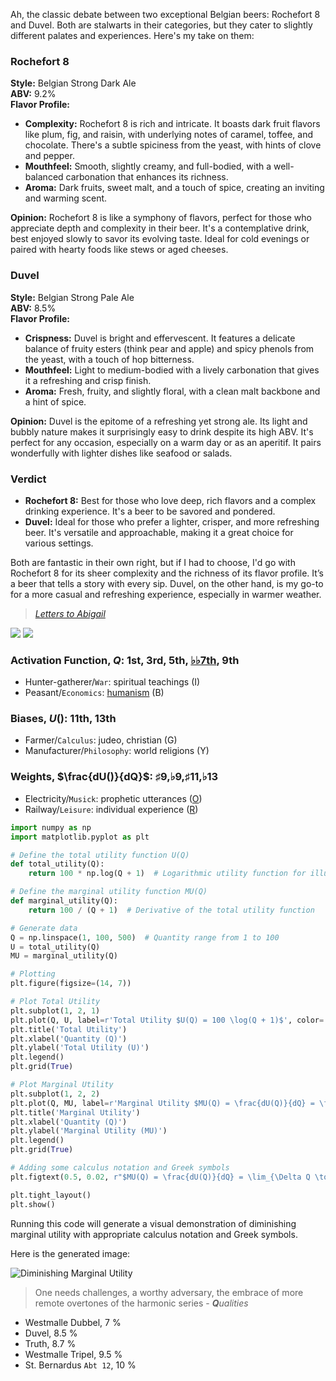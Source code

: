  
<script type="text/javascript" async
  src="https://cdnjs.cloudflare.com/ajax/libs/mathjax/2.7.7/MathJax.js?config=TeX-MML-AM_CHTML">
</script>

<script type="text/x-mathjax-config">
MathJax.Hub.Config({
  tex2jax: {
    inlineMath: [['$', '$'], ['\\(', '\\)']],
    processEscapes: true
  }
});
</script>

Ah, the classic debate between two exceptional Belgian beers: Rochefort 8 and Duvel. Both are stalwarts in their categories, but they cater to slightly different palates and experiences. Here's my take on them:

### Rochefort 8
**Style:** Belgian Strong Dark Ale  
**ABV:** 9.2%  
**Flavor Profile:**
- **Complexity:** Rochefort 8 is rich and intricate. It boasts dark fruit flavors like plum, fig, and raisin, with underlying notes of caramel, toffee, and chocolate. There's a subtle spiciness from the yeast, with hints of clove and pepper.
- **Mouthfeel:** Smooth, slightly creamy, and full-bodied, with a well-balanced carbonation that enhances its richness.
- **Aroma:** Dark fruits, sweet malt, and a touch of spice, creating an inviting and warming scent.

**Opinion:**
Rochefort 8 is like a symphony of flavors, perfect for those who appreciate depth and complexity in their beer. It's a contemplative drink, best enjoyed slowly to savor its evolving taste. Ideal for cold evenings or paired with hearty foods like stews or aged cheeses.

### Duvel
**Style:** Belgian Strong Pale Ale  
**ABV:** 8.5%  
**Flavor Profile:**
- **Crispness:** Duvel is bright and effervescent. It features a delicate balance of fruity esters (think pear and apple) and spicy phenols from the yeast, with a touch of hop bitterness.
- **Mouthfeel:** Light to medium-bodied with a lively carbonation that gives it a refreshing and crisp finish.
- **Aroma:** Fresh, fruity, and slightly floral, with a clean malt backbone and a hint of spice.

**Opinion:**
Duvel is the epitome of a refreshing yet strong ale. Its light and bubbly nature makes it surprisingly easy to drink despite its high ABV. It's perfect for any occasion, especially on a warm day or as an aperitif. It pairs wonderfully with lighter dishes like seafood or salads.

### Verdict
- **Rochefort 8:** Best for those who love deep, rich flavors and a complex drinking experience. It's a beer to be savored and pondered.
- **Duvel:** Ideal for those who prefer a lighter, crisper, and more refreshing beer. It's versatile and approachable, making it a great choice for various settings.

Both are fantastic in their own right, but if I had to choose, I'd go with Rochefort 8 for its sheer complexity and the richness of its flavor profile. It’s a beer that tells a story with every sip. Duvel, on the other hand, is my go-to for a more casual and refreshing experience, especially in warmer weather.

> *[Letters to Abigail](https://www.masshist.org/digitaladams/archive/doc?id=L17800512jasecond)*

![](https://upload.wikimedia.org/wikipedia/commons/4/49/%22The_School_of_Athens%22_by_Raffaello_Sanzio_da_Urbino.jpg)
![](craft.png)

### Activation Function, $Q$: 1st, 3rd, 5th, [♭♭7th](https://en.wikipedia.org/wiki/Chord_notation#Chord_quality), 9th  
- Hunter-gatherer/`War`: spiritual teachings  (I)
- Peasant/`Economics`: [humanism](https://www.uuftc.org) (B)
        
### Biases, $U()$: 11th, 13th
- Farmer/`Calculus`: judeo, christian (G)
- Manufacturer/`Philosophy`: world religions (Y)
       
### Weights, $\frac{dU()}{dQ}$: ♯9,♭9,♯11,♭13 
- Electricity/`Musick`: prophetic utterances ([O](https://www.youtube.com/watch?v=1aM1KYvl4Dw))
- Railway/`Leisure`: individual experience ([R](https://www.youtube.com/watch?v=fu-3WN9TJNI))     


```python
import numpy as np
import matplotlib.pyplot as plt

# Define the total utility function U(Q)
def total_utility(Q):
    return 100 * np.log(Q + 1)  # Logarithmic utility function for illustration

# Define the marginal utility function MU(Q)
def marginal_utility(Q):
    return 100 / (Q + 1)  # Derivative of the total utility function

# Generate data
Q = np.linspace(1, 100, 500)  # Quantity range from 1 to 100
U = total_utility(Q)
MU = marginal_utility(Q)

# Plotting
plt.figure(figsize=(14, 7))

# Plot Total Utility
plt.subplot(1, 2, 1)
plt.plot(Q, U, label=r'Total Utility $U(Q) = 100 \log(Q + 1)$', color='blue')
plt.title('Total Utility')
plt.xlabel('Quantity (Q)')
plt.ylabel('Total Utility (U)')
plt.legend()
plt.grid(True)

# Plot Marginal Utility
plt.subplot(1, 2, 2)
plt.plot(Q, MU, label=r'Marginal Utility $MU(Q) = \frac{dU(Q)}{dQ} = \frac{100}{Q + 1}$', color='red')
plt.title('Marginal Utility')
plt.xlabel('Quantity (Q)')
plt.ylabel('Marginal Utility (MU)')
plt.legend()
plt.grid(True)

# Adding some calculus notation and Greek symbols
plt.figtext(0.5, 0.02, r"$MU(Q) = \frac{dU(Q)}{dQ} = \lim_{\Delta Q \to 0} \frac{U(Q + \Delta Q) - U(Q)}{\Delta Q}$", ha="center", fontsize=12)

plt.tight_layout()
plt.show()
```

Running this code will generate a visual demonstration of diminishing marginal utility with appropriate calculus notation and Greek symbols.

Here is the generated image:

![Diminishing Marginal Utility](https://abikesa.github.io/johnadams/diminishing_marginalutility.png)

> One needs challenges, a worthy adversary, the embrace of more remote overtones of the harmonic series - ***Q**ualities*

- Westmalle Dubbel, $7$ %
- Duvel, $8.5$ %
- Truth, $8.7$ %
- Westmalle Tripel, $9.5$ %
- St. Bernardus `Abt 12`, $10$ %
